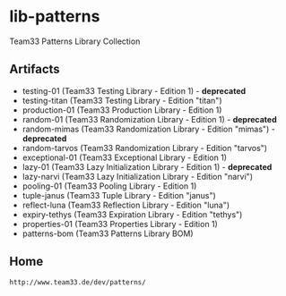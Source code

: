 # lib-patterns
Team33 Patterns Library Collection

## Artifacts

* testing-01 (Team33 Testing Library - Edition 1) - **deprecated**
* testing-titan (Team33 Testing Library - Edition "titan")
* production-01 (Team33 Production Library - Edition 1)
* random-01 (Team33 Randomization Library - Edition 1) - **deprecated**
* random-mimas (Team33 Randomization Library - Edition "mimas") - **deprecated**
* random-tarvos (Team33 Randomization Library - Edition "tarvos")
* exceptional-01 (Team33 Exceptional Library - Edition 1)
* lazy-01 (Team33 Lazy Initialization Library - Edition 1) - **deprecated**
* lazy-narvi (Team33 Lazy Initialization Library - Edition "narvi")
* pooling-01 (Team33 Pooling Library - Edition 1)
* tuple-janus (Team33 Tuple Library - Edition "janus")
* reflect-luna (Team33 Reflection Library - Edition "luna")
* expiry-tethys (Team33 Expiration Library - Edition "tethys")
* properties-01 (Team33 Properties Library - Edition 1)
* patterns-bom (Team33 Patterns Library BOM)

## Home

    http://www.team33.de/dev/patterns/
